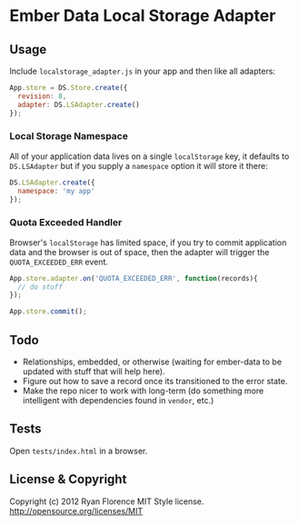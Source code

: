 Ember Data Local Storage Adapter
================================

Usage
-----

Include `localstorage_adapter.js` in your app and then like all adapters:

```js
App.store = DS.Store.create({
  revision: 8,
  adapter: DS.LSAdapter.create()
});

```

### Local Storage Namespace

All of your application data lives on a single `localStorage` key, it defaults to `DS.LSAdapter` but if you supply a `namespace` option it will store it there:

```js
DS.LSAdapter.create({
  namespace: 'my app'
});
```

### Quota Exceeded Handler

Browser's `localStorage` has limited space, if you try to commit application data and the browser is out of space, then the adapter will trigger the `QUOTA_EXCEEDED_ERR` event.

```js
App.store.adapter.on('QUOTA_EXCEEDED_ERR', function(records){
  // do stuff
});

App.store.commit();
```

Todo
----

- Relationships, embedded, or otherwise (waiting for ember-data to be updated with stuff that will help here).
- Figure out how to save a record once its transitioned to the error state.
- Make the repo nicer to work with long-term (do something more intelligent with dependencies found in `vendor`, etc.)

Tests
-----

Open `tests/index.html` in a browser.

License & Copyright
-------------------

Copyright (c) 2012 Ryan Florence
MIT Style license. http://opensource.org/licenses/MIT
